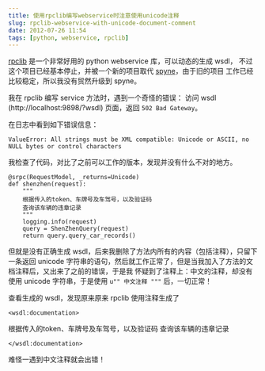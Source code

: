 ```yaml
---
title: 使用rpclib编写webservice时注意使用unicode注释
slug: rpclib-webservice-with-unicode-document-comment
date: 2012-07-26 11:54
tags: [python, webservice, rpclib]
---
```


[rpclib] 是一个非常好用的 python webservice 库，可以动态的生成 wsdl，
不过这个项目已经基本停止，并被一个新的项目取代 [spyne]，由于旧的项目
工作已经比较稳定，所以我没有贸然升级到 spyne。

我在 rpclib 编写 service 方法时，遇到一个奇怪的错误：
访问 wsdl (http://localhost:9898/?wsdl) 页面，返回 `502 Bad Gateway`。

在日志中看到如下错误信息：

    ValueError: All strings must be XML compatible: Unicode or ASCII, no NULL bytes or control characters

我检查了代码，对比了之前可以工作的版本，发现并没有什么不对的地方。

    @srpc(RequestModel, _returns=Unicode)
    def shenzhen(request):
        """
        根据传入的token、车牌号及车驾号，以及验证码
        查询该车辆的违章记录
        """
        logging.info(request)
        query = ShenZhenQuery(request)
        return query.query_car_records()

但就是没有正确生成 wsdl，后来我删除了方法内所有的内容（包括注释），只留下一条返回 unicode 
字符串的语句，然后就工作正常了，但是当我加入了方法的文档注释后，又出来了之前的错误，于是我
怀疑到了注释上：中文的注释，却没有使用 unicode 字符串，于是使用 `u"" 中文注释 """` 后，一切正常！

查看生成的 wsdl，发现原来原来 rpclib 使用注释生成了

    <wsdl:documentation>

根据传入的token、车牌号及车驾号，以及验证码
查询该车辆的违章记录

    </wsdl:documentation>

难怪一遇到中文注释就会出错！

[rpclib]: https://github.com/arskom/rpclib
[spyne]: https://github.com/arskom/spyne
